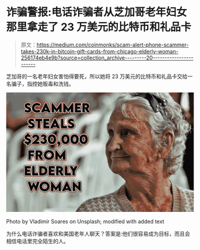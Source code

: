# 诈骗警报:电话诈骗者从芝加哥老年妇女那里拿走了 23 万美元的比特币和礼品卡

> 原文：<https://medium.com/coinmonks/scam-alert-phone-scammer-takes-230k-in-bitcoin-gift-cards-from-chicago-elderly-woman-256174eb4e9b?source=collection_archive---------20----------------------->

芝加哥的一名老年妇女害怕得要死，所以她将 23 万美元的比特币和礼品卡交给一名骗子，指控她贩毒和洗钱。

![](img/49f1501a60c975815eff2e64bc25994c.png)

Photo by Vladimir Soares on Unsplash; modified with added text

为什么电话诈骗者喜欢和美国老年人聊天？答案是:他们很容易成为目标，而且会相信电话里完全陌生的人。